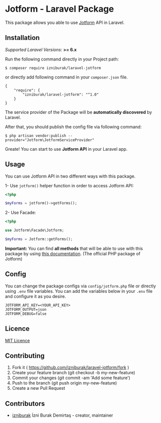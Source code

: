 # Jotform - Laravel Package

This package allows you able to use [Jotform](https://jotform.com) API in Laravel.

## Installation
*Supported Laravel Versions:* **>= 6.x**

Run the following command directly in your Project path:

```
$ composer require izniburak/laravel-jotform
```
or directly add following command in your `composer.json` file.
```
{
    "require": {
        "izniburak/laravel-jotform": "^1.0"
    }
}
```

The service provider of the Package will be **automatically discovered** by Laravel.

After that, you should publish the config file via following command:

```
$ php artisan vendor:publish --provider="Jotform\JotformServiceProvider"
```
Greate! You can start to use **Jotform API** in your Laravel app.

## Usage
You can use Jotform API in two different ways with this package.

1- Use `jotform()` helper function in order to access Jotform API:
```php
<?php 

$myForms = jotform()->getForms();
```
2- Use Facade:
```php
<?php 

use Jotform\Facade\Jotform;

$myForms = Jotform::getForms();
```
**Important:** You can find **all methods** that will be able to use with this package by using [this documentation](https://github.com/jotform/jotform-api-php). (The official PHP package of Jotform) 

## Config
You can change the package configs via `config/jotform.php` file or directly using `.env` file variables.
You can add the variables below in your `.env` file and configure it as you desire.

```
JOTFORM_API_KEY=<YOUR_API_KEY>
JOTFORM_OUTPUT=json
JOTFORM_DEBUG=false
```

## Licence
[MIT Licence](http://opensource.org/licenses/MIT)

## Contributing

1. Fork it ( https://github.com/izniburak/laravel-jotform/fork )
2. Create your feature branch (git checkout -b my-new-feature)
3. Commit your changes (git commit -am 'Add some feature')
4. Push to the branch (git push origin my-new-feature)
5. Create a new Pull Request

## Contributors

- [izniburak](https://github.com/izniburak) İzni Burak Demirtaş - creator, maintainer

